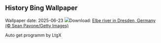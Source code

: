 ## History Bing Wallpaper
Wallpaper date: 2025-06-23
![](https://www.bing.com/th?id=OHR.DresdenElbe_EN-GB9622986558_UHD.jpg&w=1000)Download: [Elbe river in Dresden, Germany (© Sean Pavone/Getty Images)](https://www.bing.com/th?id=OHR.DresdenElbe_EN-GB9622986558_UHD.jpg)

Auto get programm by LtgX
